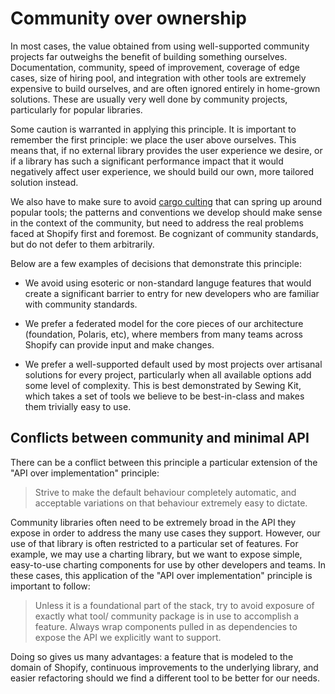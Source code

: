 # Community over ownership

In most cases, the value obtained from using well-supported community projects far outweighs the benefit of building something ourselves. Documentation, community, speed of improvement, coverage of edge cases, size of hiring pool, and integration with other tools are extremely expensive to build ourselves, and are often ignored entirely in home-grown solutions. These are usually very well done by community projects, particularly for popular libraries.

Some caution is warranted in applying this principle. It is important to remember the first principle: we place the user above ourselves. This means that, if no external library provides the user experience we desire, or if a library has such a significant performance impact that it would negatively affect user experience, we should build our own, more tailored solution instead.

We also have to make sure to avoid [cargo culting](https://en.wikipedia.org/wiki/Cargo_cult_programming) that can spring up around popular tools; the patterns and conventions we develop should make sense in the context of the community, but need to address the real problems faced at Shopify first and foremost. Be cognizant of community standards, but do not defer to them arbitrarily.

Below are a few examples of decisions that demonstrate this principle:

* We avoid using esoteric or non-standard languge features that would create a significant barrier to entry for new developers who are familiar with community standards.

* We prefer a federated model for the core pieces of our architecture (foundation, Polaris, etc), where members from many teams across Shopify can provide input and make changes.

* We prefer a well-supported default used by most projects over artisanal solutions for every project, particularly when all available options add some level of complexity. This is best demonstrated by Sewing Kit, which takes a set of tools we believe to be best-in-class and makes them trivially easy to use.

## Conflicts between community and minimal API

There can be a conflict between this principle a particular extension of the "API over implementation" principle:

> Strive to make the default behaviour completely automatic, and acceptable variations on that behaviour extremely easy to dictate.

Community libraries often need to be extremely broad in the API they expose in order to address the many use cases they support. However, our use of that library is often restricted to a particular set of features. For example, we may use a charting library, but we want to expose simple, easy-to-use charting components for use by other developers and teams. In these cases, this application of the "API over implementation" principle is important to follow:

> Unless it is a foundational part of the stack, try to avoid exposure of exactly what tool/ community package is in use to accomplish a feature. Always wrap components pulled in as dependencies to expose the API we explicitly want to support.

Doing so gives us many advantages: a feature that is modeled to the domain of Shopify, continuous improvements to the underlying library, and easier refactoring should we find a different tool to be better for our needs.

